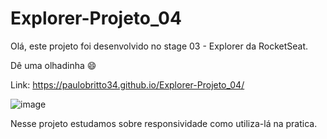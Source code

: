 # Explorer-Projeto_04

Olá, este projeto foi desenvolvido no stage 03 - Explorer da RocketSeat.

Dê uma olhadinha 😄

Link: https://paulobritto34.github.io/Explorer-Projeto_04/

![image](https://github.com/Paulobritto34/Explorer-Projeto_04/assets/98286250/01494e88-509e-4a10-9bce-ba6769649a32)


Nesse projeto estudamos sobre responsividade como utiliza-lá na pratica.
